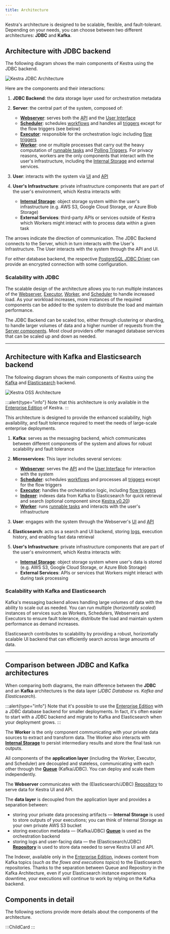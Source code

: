 ```yaml
---
title: Architecture
---
```


Kestra's architecture is designed to be scalable, flexible, and fault-tolerant. Depending on your needs, you can choose between two different architectures: **JDBC** and **Kafka**.

## Architecture with JDBC backend

The following diagram shows the main components of Kestra using the JDBC backend.

![Kestra JDBC Architecture](/docs/architecture/jdbc.png "Kestra Architecture")

Here are the components and their interactions:

1. **JDBC Backend**: the data storage layer used for orchestration metadata

2. **Server**: the central part of the system, composed of:
   - [**Webserver**](./08.webserver.md): serves both the [API](../api-reference/index.md) and the [User Interface](../08.ui/index.md)
   - [**Scheduler**](./06.scheduler.md): schedules [workflows](../04.workflow-components/01.flow.md) and handles all [triggers](../04.workflow-components/07.triggers/index.md) except for the flow triggers (see below)
   - [**Executor**](./04.executor.md): responsible for the orchestration logic including [flow triggers](../04.workflow-components/07.triggers/02.flow-trigger.md)
   - [**Worker**](./05.worker.md): one or multiple processes that carry out the heavy computation of [runnable tasks](../04.workflow-components/01.tasks/01.runnable-tasks.md) and [Polling Triggers](../04.workflow-components/07.triggers/04.polling-trigger.md). For privacy reasons, workers are the only components that interact with the user's infrastructure, including the [Internal Storage](./09.internal-storage.md) and external services.

3. **User**: interacts with the system via [UI](../08.ui/index.md) and [API](../api-reference/index.md)

4. **User's Infrastructure**: private infrastructure components that are part of the user's environment, which Kestra interacts with:
   - [**Internal Storage**](./09.internal-storage.md): object storage system within the user's infrastructure (e.g. AWS S3, Google Cloud Storage, or Azure Blob Storage)
   - **External Services**: third-party APIs or services outside of Kestra which Workers might interact with to process data within a given task

The arrows indicate the direction of communication. The JDBC Backend connects to the Server, which in turn interacts with the User's Infrastructure. The User interacts with the system through the API and UI.

For either database backend, the respective [PostgreSQL JDBC Driver](https://jdbc.postgresql.org/documentation/ssl/#configuring-the-client) can provide an encrypted connection with some configuration.


### Scalability with JDBC

The scalable design of the architecture allows you to run multiple instances of the [Webserver](./08.webserver.md), [Executor](./04.executor.md), [Worker](./05.worker.md), and [Scheduler](./06.scheduler.md) to handle increased load. As your workload increases, more instances of the required components can be added to the system to distribute the load and maintain performance.

The JDBC Backend can be scaled too, either through clustering or sharding, to handle larger volumes of data and a higher number of requests from the [Server components](./02.server-components.md). Most cloud providers offer managed database services that can be scaled up and down as needed.

---

## Architecture with Kafka and Elasticsearch backend

The following diagram shows the main components of Kestra using the [Kafka](https://kafka.apache.org/) and [Elasticsearch](https://www.elastic.co/elasticsearch) backend.

![Kestra OSS Architecture](/docs/architecture/kafka.png "Kestra Architecture")

:::alert{type="info"}
Note that this architecture is only available in the [Enterprise Edition](../06.enterprise/01.overview/01.enterprise-edition.md) of Kestra.
:::

This architecture is designed to provide the enhanced scalability, high availability, and fault tolerance required to meet the needs of large-scale enterprise deployments.

1. **Kafka**: serves as the messaging backend, which communicates between different components of the system and allows for robust scalability and fault tolerance

2. **Microservices**: This layer includes several services:
   - [**Webserver**](./08.webserver.md): serves the [API](../api-reference/index.md) and the [User Interface](../08.ui/index.md) for interaction with the system
   - [**Scheduler**](./06.scheduler.md): schedules [workflows](../04.workflow-components/01.flow.md) and processes all [triggers](../04.workflow-components/07.triggers/index.md) except for the flow triggers
   - [**Executor**](./04.executor.md): handles the orchestration logic, including [flow triggers](../04.workflow-components/07.triggers/02.flow-trigger.md)
   - [**Indexer**](./07.indexer.md): indexes data from Kafka to Elasticsearch for quick retrieval and search
   (optional component since [Kestra v0.20](../11.migration-guide/0.20.0/elasticsearch-indexer.md))
   - [**Worker**](./05.worker.md): runs [runnable tasks](../04.workflow-components/01.tasks/01.runnable-tasks.md) and interacts with the user's infrastructure

3. **User**: engages with the system through the Webserver's [UI](../08.ui/index.md) and [API](../api-reference/index.md)

4. **Elasticsearch**: acts as a search and UI backend, storing [logs](./data-components.md#logs), execution history, and enabling fast data retrieval

5. **User's Infrastructure**: private infrastructure components that are part of the user's environment, which Kestra interacts with:
   - [**Internal Storage**](./09.internal-storage.md): object storage system where user's data is stored (e.g. AWS S3, Google Cloud Storage, or Azure Blob Storage)
   - **External Services**: APIs or services that Workers might interact with during task processing

### Scalability with Kafka and Elasticsearch

Kafka's messaging backend allows handling large volumes of data with the ability to scale out as needed. You can run multiple (_horizontally scaled_) instances of services such as Workers, Schedulers, Webservers and Executors to ensure fault tolerance, distribute the load and maintain system performance as demand increases.

Elasticsearch contributes to scalability by providing a robust, horizontally scalable UI backend that can efficiently search across large amounts of data.

---

## Comparison between JDBC and Kafka architectures

When comparing both diagrams, the main difference between the **JDBC** and an **Kafka** architectures is the data layer (_JDBC Database vs. Kafka and Elasticsearch_).

:::alert{type="info"}
Note that it's possible to use the [Enterprise Edition](../06.enterprise/01.overview/01.enterprise-edition.md) with a JDBC database backend for smaller deployments. In fact, it's often easier to start with a JDBC backend and migrate to Kafka and Elasticsearch when your deployment grows.
:::

The **Worker** is the only component communicating with your private data sources to extract and transform data. The Worker also interacts with [**Internal Storage**](./09.internal-storage.md) to persist intermediary results and store the final task run outputs.

All components of the **application layer** (including the Worker, Executor, and Scheduler) are decoupled and stateless, communicating with each other through the [**Queue**](./01.main-components.md#queue) (Kafka/JDBC). You can deploy and scale them independently.

The **Webserver** communicates with the (Elasticsearch/JDBC) [Repository](./01.main-components.md#repository) to serve data for Kestra UI and API.

The **data layer** is decoupled from the application layer and provides a separation between:
- storing your private data processing artifacts — **Internal Storage** is used to store outputs of your executions; you can think of Internal Storage as your own private AWS S3 bucket
- storing execution metadata — (Kafka/JDBC) [**Queue**](./01.main-components.md#queue) is used as the orchestration backend
- storing logs and user-facing data — the (Elasticsearch/JDBC) [**Repository**](./01.main-components.md#repository) is used to store data needed to serve Kestra UI and API.

The Indexer, available only in the [Enterprise Edition](../06.enterprise/01.overview/01.enterprise-edition.md), indexes content from Kafka topics (_such as the flows and executions topics_) to the Elasticsearch repositories. Thanks to the separation between Queue and Repository in the Kafka Architecture, even if your Elasticsearch instance experiences downtime, your executions will continue to work by relying on the Kafka backend.

## Components in detail

The following sections provide more details about the components of the architecture.

:::ChildCard
:::
